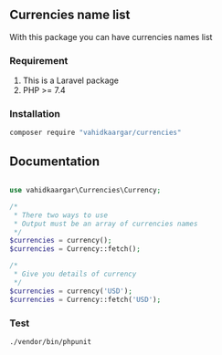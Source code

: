 ## Currencies name list

With this package you can have currencies names list

### Requirement

1. This is a Laravel package
2. PHP >= 7.4

### Installation

```bash
composer require "vahidkaargar/currencies"
```

## Documentation

```php

use vahidkaargar\Currencies\Currency;

/*
 * There two ways to use 
 * Output must be an array of currencies names
 */
$currencies = currency();
$currencies = Currency::fetch();

/*
 * Give you details of currency
 */
$currencies = currency('USD');
$currencies = Currency::fetch('USD');
```

### Test

```bash
./vendor/bin/phpunit
```